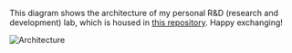 This diagram shows the architecture of my personal R&D (research and development) lab, which is housed in [this repository](https://github.com/Hongbo-Miao/hongbomiao.com). Happy exchanging!

![Architecture](https://github.com/Hongbo-Miao/hongbomiao.com/assets/3375461/50942daa-ad66-43be-a41a-92fe9483e620)
